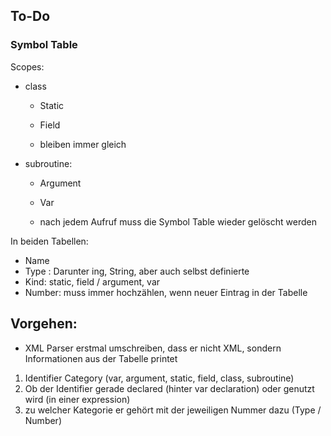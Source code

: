 ## To-Do

### Symbol Table
Scopes:

- class
    * Static
    * Field

    * bleiben immer gleich

- subroutine:
    * Argument
    * Var

    * nach jedem Aufruf muss die Symbol Table wieder gelöscht werden

In beiden Tabellen:
* Name
* Type : Darunter ing, String, aber auch selbst definierte
* Kind: static, field / argument, var
* Number: muss immer hochzählen, wenn neuer Eintrag in der Tabelle

## Vorgehen:
* XML Parser erstmal umschreiben, dass er nicht XML, sondern Informationen aus der Tabelle printet

1. Identifier Category (var, argument, static, field, class, subroutine)
2. Ob der Identifier gerade declared (hinter var declaration) oder genutzt wird (in einer expression)
3. zu welcher Kategorie er gehört mit der jeweiligen Nummer dazu (Type / Number)
